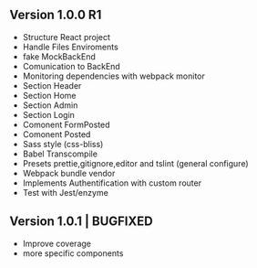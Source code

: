 ## Version 1.0.0 R1
- Structure React project
- Handle Files Enviroments
- fake MockBackEnd
- Comunication to BackEnd
- Monitoring dependencies with webpack monitor
- Section Header
- Section Home
- Section Admin
- Section Login
- Comonent FormPosted
- Comonent Posted
- Sass style (css-bliss)
- Babel Transcompile 
- Presets prettie,gitignore,editor and tslint (general configure)
- Webpack bundle vendor
- Implements Authentification with custom router
- Test with Jest/enzyme

## Version 1.0.1 | BUGFIXED
- Improve coverage
- more specific components

